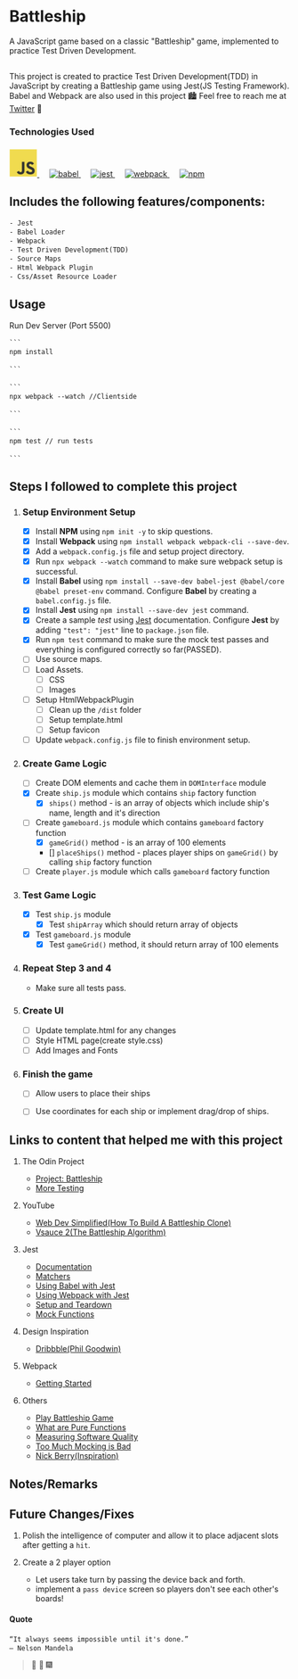 # Battleship
A JavaScript game based on a classic "Battleship" game, implemented to practice Test Driven Development. 

## <!-- [Live Preview](https://hmjatt.github.io/Battleship/) -->

<!-- ![This is an image]() -->


This project is created to practice Test Driven Development(TDD) in JavaScript by creating a Battleship game using Jest(JS Testing Framework). Babel and Webpack are also used in this project 	:cityscape: Feel free to reach me at [Twitter](https://twitter.com/hmjatt/) :flying_disc:



### Technologies Used

<a href="https://developer.mozilla.org/en-US/docs/Web/JavaScript" target="_blank" rel="noreferrer"> <img src="https://raw.githubusercontent.com/devicons/devicon/master/icons/javascript/javascript-original.svg" alt="javascript" width="50" height="50"/> </a>  &emsp;   <a href="https://babeljs.io/" target="_blank" rel="noreferrer"> <img src="https://upload.wikimedia.org/wikipedia/commons/0/02/Babel_Logo.svg" alt="babel" width="50" height="50"/> </a>  &emsp;   <a href="https://jestjs.io/" target="_blank" rel="noreferrer"> <img src="https://jestjs.io/img/jest.png" alt="jest" width="50" height="50"/> </a>  &emsp;  <a href="https://webpack.js.org/" target="_blank" rel="noreferrer"> <img style="margin-top:40px;" src="https://raw.githubusercontent.com/webpack/media/master/logo/logo-on-dark-bg.svg" alt="webpack" width="120" height="70"/> </a>  &emsp;   <a href="https://www.npmjs.com/" target="_blank" rel="noreferrer"> <img style="margin-top:20px;" src="https://raw.githubusercontent.com/npm/logos/master/npm%20logo/npm-logo-red.svg" alt="npm" width="50" height="50"/> </a>


## Includes the following features/components:

	- Jest
	- Babel Loader
	- Webpack
	- Test Driven Development(TDD)
	- Source Maps
	- Html Webpack Plugin
	- Css/Asset Resource Loader


## Usage

Run Dev Server (Port 5500)

    ```
    npm install

    ```

    ```
    npx webpack --watch //Clientside

    ```

	```
	npm test // run tests

	```

## Steps I followed to complete this project

1. ### Setup Environment Setup
	- [x] Install **NPM** using `npm init -y` to skip questions.
	- [x] Install **Webpack** using `npm install webpack webpack-cli --save-dev`.
	- [x] Add a `webpack.config.js` file and setup project directory.
	- [x] Run `npx webpack --watch` command to make sure webpack setup is successful.
	- [x] Install **Babel** using `npm install --save-dev babel-jest @babel/core @babel preset-env` command. Configure **Babel** by creating a `babel.config.js` file.
	- [x] Install **Jest** using `npm install --save-dev jest` command.
	- [x] Create a sample *test* using [Jest](https://jestjs.io/docs/getting-started) documentation. Configure **Jest** by adding `"test": "jest"` line to `package.json` file.
	- [x] Run `npm test` command to make sure the mock test passes and everything is configured correctly so far(PASSED).
	- [ ] Use source maps.
	- [ ] Load Assets.
		- [ ] CSS
		- [ ] Images
	- [ ] Setup HtmlWebpackPlugin
		- [ ] Clean up the `/dist` folder
		- [ ] Setup template.html
		- [ ] Setup favicon
	- [ ] Update `webpack.config.js` file to finish environment setup.

2. ### Create Game Logic
	- [ ] Create DOM elements and cache them in `DOMInterface` module
	- [x] Create `ship.js` module which contains `ship` factory function
		- [x] `ships()` method - is an array of objects which include ship's name, length and it's direction
	- [ ] Create `gameboard.js` module which contains `gameboard` factory function
		- [x] `gameGrid()` method - is an array of 100 elements
		- [] `placeShips()` method - places player ships on `gameGrid()` by calling `ship` factory function
	- [ ] Create `player.js` module which calls `gameboard` factory function

3. ### Test Game Logic
	- [x] Test `ship.js` module
		- [x] Test `shipArray` which should return array of objects
	- [x] Test `gameboard.js` module
		- [x] Test `gameGrid()`	method, it should return array of 100 elements

4. ### Repeat Step 3 and 4
	- Make sure all tests pass.

5. ### Create UI
	- [ ] Update template.html for any changes
	- [ ] Style HTML page(create style.css)
	- [ ] Add Images and Fonts
6. ### Finish the game
	- [ ] Allow users to place their ships
	- [ ] Use coordinates for each ship or implement drag/drop of ships.


## Links to content that helped me with this project

1. The Odin Project
	- [Project: Battleship](https://www.theodinproject.com/lessons/node-path-javascript-battleship)
	- [More Testing](https://www.theodinproject.com/lessons/node-path-javascript-more-testing)

2. YouTube
	- [Web Dev Simplified(How To Build A Battleship Clone)](https://www.youtube.com/watch?v=G6JTM-zt-dQ)
	- [Vsauce 2(The Battleship Algorithm)](https://www.youtube.com/watch?v=LbALFZoRrw8)

3. Jest
	- [Documentation](https://jestjs.io/docs/getting-started)
	- [Matchers](https://jestjs.io/docs/using-matchers)
	- [Using Babel with Jest](https://jestjs.io/docs/getting-started#using-babel)
	- [Using Webpack with Jest](https://jestjs.io/docs/webpack)
	- [Setup and Teardown](https://jestjs.io/docs/setup-teardown)
	- [Mock Functions](https://jestjs.io/docs/mock-functions)

4. Design Inspiration
	- [Dribbble(Phil Goodwin)](https://dribbble.com/shots/15367230)

7. Webpack
	- [Getting Started](https://webpack.js.org/guides/getting-started/)

6. Others
	- [Play Battleship Game](https://learnteachcode.org/Battleship-JavaScript/)
	- [What are Pure Functions](https://medium.com/@jamesjefferyuk/javascript-what-are-pure-functions-4d4d5392d49c)
	- [Measuring Software Quality](https://medium.com/javascript-scene/why-i-use-tape-instead-of-mocha-so-should-you-6aa105d8eaf4)
	- [Too Much Mocking is Bad](https://medium.com/javascript-scene/mocking-is-a-code-smell-944a70c90a6a)
	- [Nick Berry(Inspiration)](https://www.datagenetics.com/blog/december32011/)



## Notes/Remarks

## Future Changes/Fixes

1. Polish the intelligence of computer and allow it to place adjacent slots after getting a `hit`.

2. Create a 2 player option
	- Let users take turn by passing the device back and forth.
	- implement a `pass device` screen so players don't see each other's boards!


#### Quote

    “It always seems impossible until it's done.”
    — Nelson Mandela
>  	
> :ship: :dart: :fireworks:
